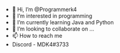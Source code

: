 - 👋 Hi, I’m @Programmerk4
- 👀 I’m interested in programming
- 🌱 I’m currently learning Java and Python
- 💞️ I’m looking to collaborate on ...
- 📫 How to reach me
- Discord - MDK4#3733

<!---
Programmerk4/Programmerk4 is a ✨ special ✨ repository because its `README.md` (this file) appears on your GitHub profile.
You can click the Preview link to take a look at your changes.
--->
